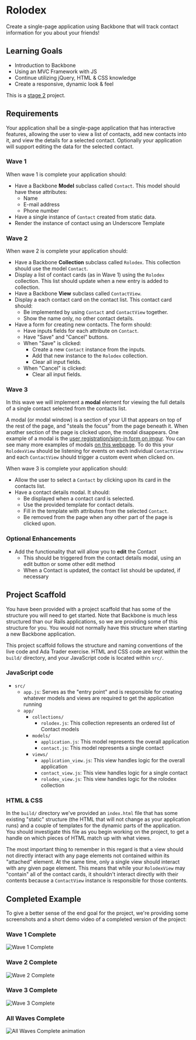 # Rolodex
Create a single-page application using Backbone that will track contact information for you about your friends!

## Learning Goals
- Introduction to Backbone
- Using an MVC Framework with JS
- Continue utilizing jQuery, HTML & CSS knowledge
- Create a responsive, dynamic look & feel

This is a [stage 2](https://github.com/Ada-Developers-Academy/pedagogy/blob/master/rule-of-three.md#stage-2) project.

## Requirements
Your application shall be a single-page application that has interactive features, allowing the user to view a list of contacts, add new contacts into it, and view the details for a selected contact. Optionally your application will support editing the data for the selected contact.

### Wave 1
When wave 1 is complete your application should:
- Have a Backbone **Model** subclass called `Contact`. This model should have these attributes:
  - Name
  - E-mail address
  - Phone number
- Have a single instance of `Contact` created from static data.
- Render the instance of contact using an Underscore Template

### Wave 2
When wave 2 is complete your application should:
- Have a Backbone **Collection** subclass called `Rolodex`. This collection should use the model `Contact`.
- Display a list of contact cards (as in Wave 1) using the `Rolodex` collection. This list should update when a new entry is added to collection.
- Have a Backbone **View** subclass called `ContactView`.
- Display a each contact card on the contact list. This contact card should:
  - Be implemented by using `Contact` and `ContactView` together.
  - Show the name only, no other contact details.
- Have a form for creating new contacts. The form should:
  - Have inputs fields for each attribute on `Contact`.
  - Have "Save" and "Cancel" buttons.
  - When "Save" is clicked:
    - Create a new `Contact` instance from the inputs.
    - Add that new instance to the `Rolodex` collection.
    - Clear all input fields.
  - When "Cancel" is clicked:
    - Clear all input fields.

### Wave 3
In this wave we will implement a **modal** element for viewing the full details of a single contact selected from the contacts list.

A modal (or modal window) is a section of your UI that appears on top of the rest of the page, and "steals the focus" from the page beneath it. When another section of the page is clicked upon, the modal disappears. One example of a modal is the [user registration/sign-in form on imgur](http://ui-patterns.com/patterns/modal-windows/examples/16841). You can see many more examples of modals [on this webpage](http://ui-patterns.com/patterns/modal-windows/examples).  To do this your `RolodexView` should be listening for events on each individual `ContactView` and each `ContactView` should trigger a custom event when clicked on.  

When wave 3 is complete your application should:
- Allow the user to select a `Contact` by clicking upon its card in the contacts list.
- Have a contact details modal. It should:
  - Be displayed when a contact card is selected.
  - Use the provided template for contact details.
  - Fill in the template with attributes from the selected `Contact`.
  - Be removed from the page when any other part of the page is clicked upon.

### Optional Enhancements
- Add the functionality that will allow you to **edit** the Contact
  - This should be triggered from the contact details modal, using an edit button or some other edit method
  - When a Contact is updated, the contact list should be updated, if necessary

## Project Scaffold
You have been provided with a project scaffold that has some of the structure you will need to get started. Note that Backbone is much less structured than our Rails applications, so we are providing some of this structure for you. You would not normally have this structure when starting a new Backbone application.

This project scaffold follows the structure and naming conventions of the live code and Ada Trader exercise. HTML and CSS code are kept within the `build/` directory, and your JavaScript code is located within `src/`.

### JavaScript code
- `src/`
  - `app.js`: Serves as the "entry point" and is responsible for creating whatever models and views are required to get the application running
  - `app/`
    - `collections/`
      - `rolodex.js`: This collection represents an ordered list of Contact models
    - `models/`
      - `application.js`: This model represents the overall application
      - `contact.js`: This model represents a single contact
    - `views/`
      - `application_view.js`: This view handles logic for the overall application
      - `contact_view.js`: This view handles logic for a single contact
      - `rolodex_view.js`: This view handles logic for the rolodex collection

### HTML & CSS
In the `build/` directory we've provided an `index.html` file that has some existing "static" structure (the HTML that will not change as your application runs) and a couple of templates for the dynamic parts of the application. You should investigate this file as you begin working on the project, to get a handle on which pieces of HTML match up with what views.

The most important thing to remember in this regard is that a view should not directly interact with any page elements not contained within its "attached" element. At the same time, only a single view should interact with any given page element. This means that while your `RolodexView` may "contain" all of the contact cards, it shouldn't interact directly with their contents because a `ContactView` instance is responsible for those contents.

## Completed Example
To give a better sense of the end goal for the project, we're providing some screenshots and a short demo video of a completed version of the project:

### Wave 1 Complete
![Wave 1 Complete](http://i.imgur.com/8yYIHrX.png)

### Wave 2 Complete
![Wave 2 Complete](http://i.imgur.com/51FJAyN.png)

### Wave 3 Complete
![Wave 3 Complete](http://i.imgur.com/Ze3rP4A.png)

### All Waves Complete
![All Waves Complete animation](http://i.imgur.com/lpvoQme.gif)
